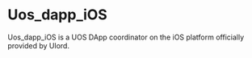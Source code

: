 # Uos_dapp_iOS
Uos_dapp_iOS is a UOS DApp coordinator on the iOS platform officially provided by Ulord.

